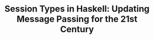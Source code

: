 ---
title: ! 'Session Types in Haskell: Updating Message Passing for the 21st Century'
paper-url: http://pubs.doc.ic.ac.uk/session-types-in-haskell/session-types-in-haskell.pdf
authors:
- Matthew Sackman
- Susan Eisenbach
type: paper
tags:
- concurrency
- indexed monads
- session types
doHaskell-type: research paper
dohaskell-year: 2008
---
